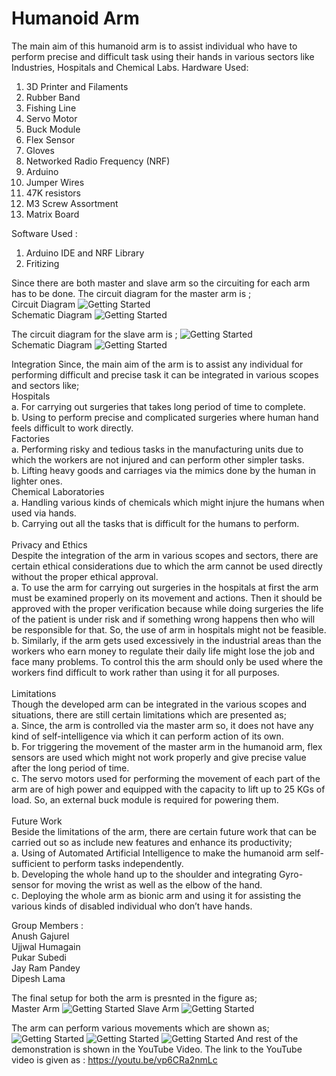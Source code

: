 # Humanoid Arm

The main aim of this humanoid arm is to assist individual who have to perform precise and difficult task using their hands in various sectors like Industries, Hospitals and Chemical Labs.
Hardware Used:

1. 3D Printer and Filaments
2. Rubber Band
3. Fishing Line
4. Servo Motor
5. Buck Module
6. Flex Sensor
7. Gloves
8. Networked Radio Frequency (NRF)
9. Arduino
10. Jumper Wires
11. 47K resistors
12. M3 Screw Assortment
13. Matrix Board

Software Used :

1. Arduino IDE and NRF Library
2. Fritizing

Since there are both master and slave arm so the circuiting for each arm has to be done.
The circuit diagram for the master arm is ; <br>
Circuit Diagram
![Getting Started](./Images/Controller.jpg)
<br>
Schematic Diagram
![Getting Started](./Images/ControllerSchematic.jpg)

The circuit diagram for the slave arm is ;
![Getting Started](./Images/Receiver.jpg)
<br>
Schematic Diagram
![Getting Started](./Images/ReceiverSchematic.jpg)

Integration
Since, the main aim of the arm is to assist any individual for performing difficult and precise task it can be integrated in various scopes and sectors like;<br>
Hospitals <br>
a. For carrying out surgeries that takes long period of time to complete. <br>
b. Using to perform precise and complicated surgeries where human hand feels difficult to work directly.<br>
Factories<br>
a. Performing risky and tedious tasks in the manufacturing units due to which the workers are not injured and can perform other simpler tasks.<br>
b. Lifting heavy goods and carriages via the mimics done by the human in lighter ones.<br>
Chemical Laboratories <br>
a. Handling various kinds of chemicals which might injure the humans when used via hands.<br>
b. Carrying out all the tasks that is difficult for the humans to perform.<br>
<br>
Privacy and Ethics <br>
Despite the integration of the arm in various scopes and sectors, there are certain ethical considerations due to which the arm cannot be used directly without the proper ethical approval. <br>
a. To use the arm for carrying out surgeries in the hospitals at first the arm must be examined properly on its movement and actions. Then it should be approved with the proper verification because while doing surgeries the life of the patient is under risk and if something wrong happens then who will be responsible for that. So, the use of arm in hospitals might not be feasible.<br>
b. Similarly, if the arm gets used excessively in the industrial areas than the workers who earn money to regulate their daily life might lose the job and face many problems. To control this the arm should only be used where the workers find difficult to work rather than using it for all purposes. <br>
<br>
Limitations <br>
Though the developed arm can be integrated in the various scopes and situations, there are still certain limitations which are presented as;<br>
a. Since, the arm is controlled via the master arm so, it does not have any kind of self-intelligence via which it can perform action of its own.<br>
b. For triggering the movement of the master arm in the humanoid arm, flex sensors are used which might not work properly and give precise value after the long period of time. <br>
c. The servo motors used for performing the movement of each part of the arm are of high power and equipped with the capacity to lift up to 25 KGs of load. So, an external buck module is required for powering them.<br>
<br>
Future Work<br>
Beside the limitations of the arm, there are certain future work that can be carried out so as include new features and enhance its productivity;<br>
a. Using of Automated Artificial Intelligence to make the humanoid arm self-sufficient to perform tasks independently.<br>
b. Developing the whole hand up to the shoulder and integrating Gyro-sensor for moving the wrist as well as the elbow of the hand.<br>
c. Deploying the whole arm as bionic arm and using it for assisting the various kinds of disabled individual who don’t have hands.<br>

Group Members : <br>
Anush Gajurel<br>
Ujjwal Humagain<br>
Pukar Subedi<br>
Jay Ram Pandey<br>
Dipesh Lama<br>

The final setup for both the arm is presnted in the figure as; <br>
Master Arm
![Getting Started](./Images/ControllerArm.jpg)
Slave Arm
![Getting Started](./Images/ReceiverArm.jpg)

The arm can perform various movements which are shown as;<br>
![Getting Started](./Images/Hello.jpg)
![Getting Started](./Images/PEACE.jpg)
![Getting Started](./Images/FIST.jpg)
And rest of the demonstration is shown
in the YouTube Video. The link to the YouTube video is given as : https://youtu.be/vp6CRa2nmLc

